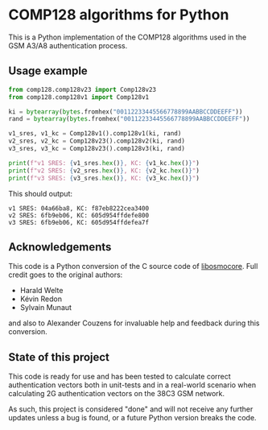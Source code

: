 # COMP128 algorithms for Python

This is a Python implementation of the COMP128 algorithms used in the GSM A3/A8 authentication process.

## Usage example

```python
from comp128.comp128v23 import Comp128v23
from comp128.comp128v1 import Comp128v1

ki = bytearray(bytes.fromhex("00112233445566778899AABBCCDDEEFF"))
rand = bytearray(bytes.fromhex("00112233445566778899AABBCCDDEEFF"))

v1_sres, v1_kc = Comp128v1().comp128v1(ki, rand)
v2_sres, v2_kc = Comp128v23().comp128v2(ki, rand)
v3_sres, v3_kc = Comp128v23().comp128v3(ki, rand)

print(f"v1 SRES: {v1_sres.hex()}, KC: {v1_kc.hex()}")
print(f"v2 SRES: {v2_sres.hex()}, KC: {v2_kc.hex()}")
print(f"v3 SRES: {v3_sres.hex()}, KC: {v3_kc.hex()}")

```

This should output:

```
v1 SRES: 04a66ba8, KC: f87eb8222cea3400
v2 SRES: 6fb9eb06, KC: 605d954ffdefe800
v3 SRES: 6fb9eb06, KC: 605d954ffdefea7f
```

## Acknowledgements

This code is a Python conversion of the C source code of [libosmocore][1]. Full credit goes to the original authors:
- Harald Welte
- Kévin Redon
- Sylvain Munaut

and also to Alexander Couzens for invaluable help and feedback during this conversion.

## State of this project

This code is ready for use and has been tested to calculate correct authentication vectors both in unit-tests
and in a real-world scenario when calculating 2G authentication vectors on the 38C3 GSM network.

As such, this project is considered "done" and will not receive any further updates unless a bug is found,
or a future Python version breaks the code.

[1]: https://gitea.osmocom.org/osmocom/libosmocore